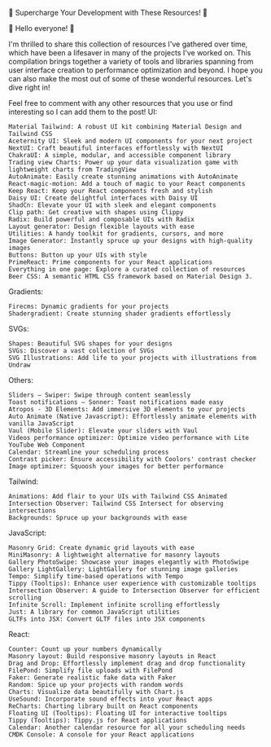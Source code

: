 

🚀 Supercharge Your Development with These Resources! 🚀

👋 Hello everyone! 👋

I'm thrilled to share this collection of resources I've gathered over time, which have been a lifesaver in many of the projects I've worked on. This compilation brings together a variety of tools and libraries spanning from user interface creation to performance optimization and beyond. I hope you can also make the most out of some of these wonderful resources. Let's dive right in!

Feel free to comment with any other resources that you use or find interesting so I can add them to the post!
UI:

    Material Tailwind: A robust UI kit combining Material Design and Tailwind CSS
    Aceternity UI: Sleek and modern UI components for your next project
    NextUI: Craft beautiful interfaces effortlessly with NextUI
    ChakraUI: A simple, modular, and accessible component library
    Trading view Charts: Power up your data visualization game with lightweight charts from TradingView
    AutoAnimate: Easily create stunning animations with AutoAnimate
    React-magic-motion: Add a touch of magic to your React components
    Keep React: Keep your React components fresh and stylish
    Daisy UI: Create delightful interfaces with Daisy UI
    ShadCn: Elevate your UI with sleek and elegant components
    Clip path: Get creative with shapes using Clippy
    Radix: Build powerful and composable UIs with Radix
    Layout generator: Design flexible layouts with ease
    Utilities: A handy toolkit for gradients, cursors, and more
    Image Generator: Instantly spruce up your designs with high-quality images
    Buttons: Button up your UIs with style
    PrimeReact: Prime components for your React applications
    Everything in one page: Explore a curated collection of resources
    Beer CSS: A semantic HTML CSS framework based on Material Design 3.

Gradients:

    Firecms: Dynamic gradients for your projects
    Shadergradient: Create stunning shader gradients effortlessly

SVGs:

    Shapes: Beautiful SVG shapes for your designs
    SVGs: Discover a vast collection of SVGs
    SVG Illustrations: Add life to your projects with illustrations from Undraw

Others:

    Sliders — Swiper: Swipe through content seamlessly
    Toast notifications — Sonner: Toast notifications made easy
    Atropos - 3D Elements: Add immersive 3D elements to your projects
    Auto Animate (Native Javascript): Effortlessly animate elements with vanilla JavaScript
    Vaul (Mobile Slider): Elevate your sliders with Vaul
    Videos performance optimizer: Optimize video performance with Lite YouTube Web Component
    Calendar: Streamline your scheduling process
    Contrast picker: Ensure accessibility with Coolors' contrast checker
    Image optimizer: Squoosh your images for better performance

Tailwind:

    Animations: Add flair to your UIs with Tailwind CSS Animated
    Intersection Observer: Tailwind CSS Intersect for observing intersections
    Backgrounds: Spruce up your backgrounds with ease

JavaScript:

    Masonry Grid: Create dynamic grid layouts with ease
    MiniMasonry: A lightweight alternative for masonry layouts
    Gallery PhotoSwipe: Showcase your images elegantly with PhotoSwipe
    Gallery LightGallery: LightGallery for stunning image galleries
    Tempo: Simplify time-based operations with Tempo
    Tippy (Tooltips): Enhance user experience with customizable tooltips
    Intersection Observer: A guide to Intersection Observer for efficient scrolling
    Infinite Scroll: Implement infinite scrolling effortlessly
    Just: A library for common JavaScript utilities
    GLTFs into JSX: Convert GLTF files into JSX components

React:

    Counter: Count up your numbers dynamically
    Masonry layout: Build responsive masonry layouts in React
    Drag and Drop: Effortlessly implement drag and drop functionality
    FilePond: Simplify file uploads with FilePond
    Faker: Generate realistic fake data with Faker
    Random: Spice up your projects with random words
    Charts: Visualize data beautifully with Chart.js
    UseSound: Incorporate sound effects into your React apps
    ReCharts: Charting library built on React components
    Floating UI (Tooltips): Floating UI for interactive tooltips
    Tippy (Tooltips): Tippy.js for React applications
    Calendar: Another calendar resource for all your scheduling needs
    CMDK Console: A console for your React applications

